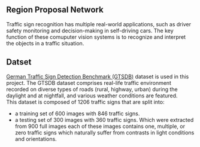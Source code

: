## Region Proposal Network
Traffic sign recognition has multiple real-world applications, 
such as driver safety monitoring and decision-making in 
self-driving cars. The key function of these comuputer 
vision systems is to recognize and interpret the objects in a 
traffic situation.

## Datset
[German Traffic Sign Detection Benchmark (GTSDB)](https://benchmark.ini.rub.de/gtsdb_news.html) dataset is used 
in this project.
The GTSDB dataset comprises real-life traffic environment recorded
on diverse types of roads (rural, highway, urban) during the
daylight and at nightfall, and various weather conditions are 
featured.\
This dataset is composed of 1206 traffic signs that are split into:
- a training set of 600 images with 846 traffic signs.
- a testing set of 300 images with 360 traffic signs.
Which were extracted from 900 full images each of these images contains one, multiple, or zero traffic signs which naturally suffer 
from contrasts in light conditions and orientations.

